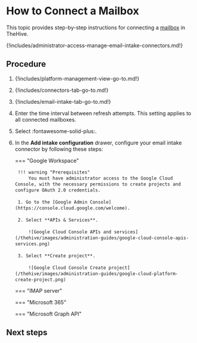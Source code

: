 # How to Connect a Mailbox

This topic provides step-by-step instructions for connecting a [mailbox](about-email-intake-connectors.md) in TheHive.

{!includes/administrator-access-manage-email-intake-connectors.md!}

<h2>Procedure</h2>

1. {!includes/platform-management-view-go-to.md!}

2. {!includes/connectors-tab-go-to.md!}

3. {!includes/email-intake-tab-go-to.md!}

4. Enter the time interval between refresh attempts. This setting applies to all connected mailboxes.

5. Select :fontawesome-solid-plus:.

6. In the **Add intake configuration** drawer, configure your email intake connector by following these steps:

    === <!-- md:license Platinum --> "Google Workspace"

        !!! warning "Prerequisites"
            You must have administrator access to the Google Cloud Console, with the necessary permissions to create projects and configure OAuth 2.0 credentials.
        
        1. Go to the [Google Admin Console](https://console.cloud.google.com/welcome).

        2. Select **APIs & Services**.

            ![Google Cloud Console APIs and services](/thehive/images/administration-guides/google-cloud-console-apis-services.png)

        3. Select **Create project**.

            ![Google Cloud Console Create project](/thehive/images/administration-guides/google-cloud-platform-create-project.png)

    === <!-- md:license Gold --> <!-- md:license Platinum --> "IMAP server"

    === <!-- md:license Platinum --> "Microsoft 365"
    
    === <!-- md:version 5.5 --> <!-- md:license Platinum --> "Microsoft Graph API"


<h2>Next steps</h2>